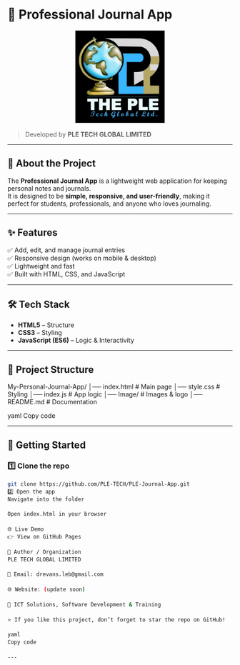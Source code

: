 # 📓 Professional Journal App  

<p align="center">
  <img src="Image/logo.jpg" alt="Company Logo" width="200">
</p>


> Developed by **PLE TECH GLOBAL LIMITED**  

---

## 🚀 About the Project  
The **Professional Journal App** is a lightweight web application for keeping personal notes and journals.  
It is designed to be **simple, responsive, and user-friendly**, making it perfect for students, professionals, and anyone who loves journaling.  

---

## ✨ Features  
✅ Add, edit, and manage journal entries  
✅ Responsive design (works on mobile & desktop)  
✅ Lightweight and fast  
✅ Built with HTML, CSS, and JavaScript  

---

## 🛠️ Tech Stack  
- **HTML5** – Structure  
- **CSS3** – Styling  
- **JavaScript (ES6)** – Logic & Interactivity  

---

## 📂 Project Structure  
My-Personal-Journal-App/
│── index.html # Main page
│── style.css # Styling
│── index.js # App logic
│── Image/ # Images & logo
│── README.md # Documentation

yaml
Copy code

---

## 🚀 Getting Started  

### 1️⃣ Clone the repo  
```bash
git clone https://github.com/PLE-TECH/PLE-Journal-App.git
2️⃣ Open the app
Navigate into the folder

Open index.html in your browser

🌐 Live Demo
👉 View on GitHub Pages

👤 Author / Organization
PLE TECH GLOBAL LIMITED

📧 Email: drevans.leb@gmail.com

🌐 Website: (update soon)

🏢 ICT Solutions, Software Development & Training

⭐ If you like this project, don’t forget to star the repo on GitHub!

yaml
Copy code

---
